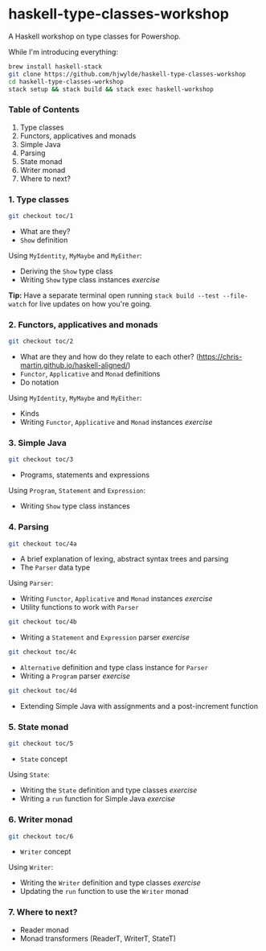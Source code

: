 # haskell-type-classes-workshop

A Haskell workshop on type classes for Powershop.

While I'm introducing everything:

```bash
brew install haskell-stack
git clone https://github.com/hjwylde/haskell-type-classes-workshop
cd haskell-type-classes-workshop
stack setup && stack build && stack exec haskell-workshop
```

### Table of Contents

1. Type classes
2. Functors, applicatives and monads
3. Simple Java
4. Parsing
5. State monad
6. Writer monad
7. Where to next?

### 1. Type classes

```bash
git checkout toc/1
```

* What are they?
* `Show` definition

Using `MyIdentity`, `MyMaybe` and `MyEither`:

* Deriving the `Show` type class
* Writing `Show` type class instances *exercise*

**Tip:**
Have a separate terminal open running `stack build --test --file-watch` for live updates on how
you're going.

### 2. Functors, applicatives and monads

```bash
git checkout toc/2
```

* What are they and how do they relate to each other? (https://chris-martin.github.io/haskell-aligned/)
* `Functor`, `Applicative` and `Monad` definitions
* Do notation

Using `MyIdentity`, `MyMaybe` and `MyEither`:

* Kinds
* Writing `Functor`, `Applicative` and `Monad` instances *exercise*

### 3. Simple Java

```bash
git checkout toc/3
```

* Programs, statements and expressions

Using `Program`, `Statement` and `Expression`:

* Writing `Show` type class instances

### 4. Parsing

```bash
git checkout toc/4a
```

* A brief explanation of lexing, abstract syntax trees and parsing
* The `Parser` data type

Using `Parser`:

* Writing `Functor`, `Applicative` and `Monad` instances *exercise*
* Utility functions to work with `Parser`

```bash
git checkout toc/4b
```

* Writing a `Statement` and `Expression` parser *exercise*

```bash
git checkout toc/4c
```

* `Alternative` definition and type class instance for `Parser`
* Writing a `Program` parser *exercise*

```bash
git checkout toc/4d
```

* Extending Simple Java with assignments and a post-increment function

### 5. State monad

```bash
git checkout toc/5
```

* `State` concept

Using `State`:

* Writing the `State` definition and type classes *exercise*
* Writing a `run` function for Simple Java *exercise*

### 6. Writer monad

```bash
git checkout toc/6
```

* `Writer` concept

Using `Writer`:

* Writing the `Writer` definition and type classes *exercise*
* Updating the `run` function to use the `Writer` monad

### 7. Where to next?

* Reader monad
* Monad transformers (ReaderT, WriterT, StateT)

